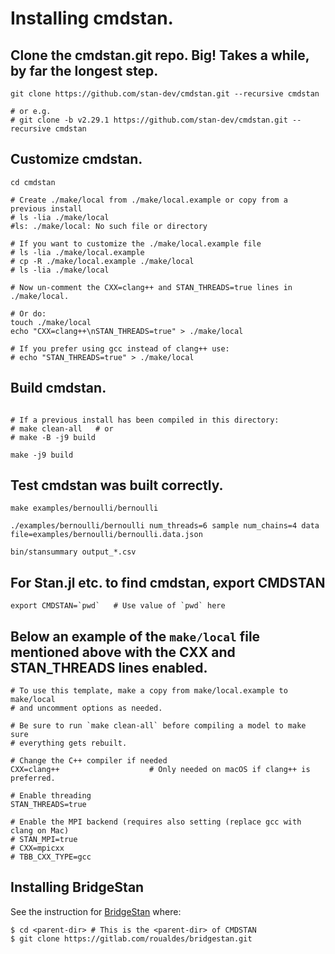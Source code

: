 # Installing cmdstan.

## Clone the cmdstan.git repo. Big! Takes a while, by far the longest step.

```
git clone https://github.com/stan-dev/cmdstan.git --recursive cmdstan

# or e.g.
# git clone -b v2.29.1 https://github.com/stan-dev/cmdstan.git --recursive cmdstan
```

## Customize cmdstan.

```
cd cmdstan

# Create ./make/local from ./make/local.example or copy from a previous install
# ls -lia ./make/local
#ls: ./make/local: No such file or directory

# If you want to customize the ./make/local.example file
# ls -lia ./make/local.example
# cp -R ./make/local.example ./make/local
# ls -lia ./make/local

# Now un-comment the CXX=clang++ and STAN_THREADS=true lines in ./make/local.

# Or do:
touch ./make/local
echo "CXX=clang++\nSTAN_THREADS=true" > ./make/local

# If you prefer using gcc instead of clang++ use:
# echo "STAN_THREADS=true" > ./make/local

```

## Build cmdstan.

```

# If a previous install has been compiled in this directory:
# make clean-all   # or
# make -B -j9 build

make -j9 build

```

## Test cmdstan was built correctly.

```
make examples/bernoulli/bernoulli

./examples/bernoulli/bernoulli num_threads=6 sample num_chains=4 data file=examples/bernoulli/bernoulli.data.json

bin/stansummary output_*.csv

```

## For Stan.jl etc. to find cmdstan, export CMDSTAN
```
export CMDSTAN=`pwd`   # Use value of `pwd` here

```

## Below an example of the `make/local` file mentioned above with the CXX and STAN_THREADS lines enabled.

```
# To use this template, make a copy from make/local.example to make/local
# and uncomment options as needed.

# Be sure to run `make clean-all` before compiling a model to make sure
# everything gets rebuilt.

# Change the C++ compiler if needed
CXX=clang++                    # Only needed on macOS if clang++ is preferred.

# Enable threading
STAN_THREADS=true

# Enable the MPI backend (requires also setting (replace gcc with clang on Mac)
# STAN_MPI=true
# CXX=mpicxx
# TBB_CXX_TYPE=gcc

```

## Installing BridgeStan

See the instruction for [BridgeStan](https://gitlab.com/roualdes/bridgestan) where:

```
$ cd <parent-dir> # This is the <parent-dir> of CMDSTAN
$ git clone https://gitlab.com/roualdes/bridgestan.git
```
